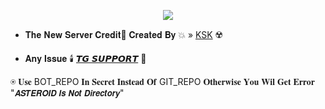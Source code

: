 <p align="center"><a href="https://t.me/Alexa_Help"><img src="https://te.legra.ph/file/6314d34fef290686ae26e.jpg"></a></p>

* 𝐓𝐡𝐞 𝐍𝐞𝐰 𝐒𝐞𝐫𝐯𝐞𝐫 𝐂𝐫𝐞𝐝𝐢𝐭📡
𝐂𝐫𝐞𝐚𝐭𝐞𝐝 𝐁𝐲 💥  » [KSK](https://t.me/MUTHBAAZ_69) ☢️

* 𝐀𝐧𝐲 𝐈𝐬𝐬𝐮𝐞 🕯️ [𝙏𝙂 𝙎𝙐𝙋𝙋𝙊𝙍𝙏](https://t.me/BGMIxCHATS) 🐥

⍟ 𝐔𝐬𝐞 BOT_REPO 𝐈𝐧 𝐒𝐞𝐜𝐫𝐞𝐭 𝐈𝐧𝐬𝐭𝐞𝐚𝐝 𝐎𝐟 GIT_REPO 𝐎𝐭𝐡𝐞𝐫𝐰𝐢𝐬𝐞 𝐘𝐨𝐮 𝐖𝐢𝐥 𝐆𝐞𝐭 𝐄𝐫𝐫𝐨𝐫 "𝘼𝙎𝙏𝙀𝙍𝙊𝙄𝘿 𝙄𝙨 𝙉𝙤𝙩 𝘿𝙞𝙧𝙚𝙘𝙩𝙤𝙧𝙮"
